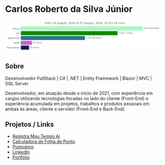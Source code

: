 # Carlos Roberto da Silva Júnior

<img src="https://github.com/ohcarlinhos/ohcarlinhos/blob/main/images/stat.svg" alt="@ohcarlinhos WakaTime Activity"/>

## Sobre
Desenvolvedor FullStack | C# | .NET | Entity Framework | Blazor | MVC | SQL Server

Desenvolvedor, em atuação desde o início de 2021, com experiência em cargos utilizando tecnologias focadas no lado do cliente (Front-End) e experiência acumulada em projetos, trabalhos e produtos pessoais em ambas às áreas, cliente e servidor (Front-End e Back-End).

## Projetos / Links

- [Registra Meu Tempo Aí](https://registrameutempoai.com.br/)
- [Calculadora de Folha de Ponto](https://ponto.caarlos.com/)
- [Pomodoro](https://pomodoro.caarlos.com/)
- [LinkedIn](https://www.linkedin.com/in/carlos-roberto/)
- [Portfólio](https://caarlos.com/)
